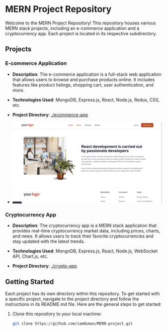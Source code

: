 # MERN Project Repository

Welcome to the MERN Project Repository! This repository houses various MERN stack projects, including an e-commerce application and a cryptocurrency app. Each project is located in its respective subdirectory.

## Projects

### E-commerce Application

- **Description**: The e-commerce application is a full-stack web application that allows users to browse and purchase products online. It includes features like product listings, shopping cart, user authentication, and more.

- **Technologies Used**: MongoDB, Express.js, React, Node.js, Redux, CSS, etc.

- **Project Directory**: [./ecommerce-app](./E-commerse)
- <img src='Screenshot 2023-09-24 141520.png' />

### Cryptocurrency App

- **Description**: The cryptocurrency app is a MERN stack application that provides real-time cryptocurrency market data, including prices, charts, and news. It allows users to track their favorite cryptocurrencies and stay updated with the latest trends.

- **Technologies Used**: MongoDB, Express.js, React, Node.js, WebSocket API, Chart.js, etc.

- **Project Directory**: [./crypto-app](./crypto-app)

## Getting Started

Each project has its own directory within this repository. To get started with a specific project, navigate to the project directory and follow the instructions in its README.md file. Here are the general steps to get started:

1. Clone this repository to your local machine:

   ```bash
   git clone https://github.com/iam8uman/MERN-project.git
   
